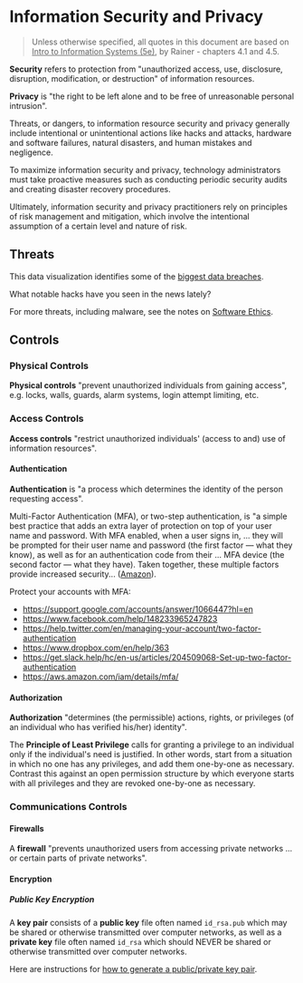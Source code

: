 # Information Security and Privacy

> Unless otherwise specified, all quotes in this document are based on <ins>Intro to Information Systems (5e)</ins>, by Rainer - chapters 4.1 and 4.5.

**Security** refers to protection from
 "unauthorized access, use, disclosure, disruption, modification, or destruction" of information resources.

**Privacy** is "the right to be left alone and to be free of unreasonable personal intrusion".

Threats, or dangers, to information resource security and privacy
 generally include intentional or unintentional actions like
  hacks and attacks,
  hardware and software failures,
  natural disasters,
  and human mistakes and negligence.

To maximize information security and privacy, technology administrators must take proactive measures such as conducting periodic security audits and creating disaster recovery procedures.

Ultimately, information security and privacy practitioners rely on principles of risk management and mitigation, which involve the intentional assumption of a certain level and nature of risk.

## Threats

This data visualization identifies some of the [biggest data breaches](http://www.informationisbeautiful.net/visualizations/worlds-biggest-data-breaches-hacks/).

What notable hacks have you seen in the news lately?

For more threats, including malware, see the notes on [Software Ethics](/notes/software/ethics.md).

## Controls

### Physical Controls

**Physical controls** "prevent unauthorized individuals from gaining access", e.g. locks, walls, guards, alarm systems, login attempt limiting, etc.

### Access Controls

**Access controls** "restrict unauthorized individuals' (access to and) use of information resources".

#### Authentication

**Authentication** is "a process which determines the identity of the person requesting access".

Multi-Factor Authentication (MFA), or two-step authentication, is
 "a simple best practice that adds an extra layer of protection on top of your user name and password. With MFA enabled, when a user signs in, ... they will be prompted for their user name and password (the first factor — what they know), as well as for an authentication code from their ... MFA device (the second factor — what they have). Taken together, these multiple factors provide increased security... ([Amazon](https://aws.amazon.com/iam/details/mfa/)).

Protect your accounts with MFA:

  + https://support.google.com/accounts/answer/1066447?hl=en
  + https://www.facebook.com/help/148233965247823
  + https://help.twitter.com/en/managing-your-account/two-factor-authentication
  + https://www.dropbox.com/en/help/363
  + https://get.slack.help/hc/en-us/articles/204509068-Set-up-two-factor-authentication
  + https://aws.amazon.com/iam/details/mfa/

#### Authorization

**Authorization** "determines (the permissible) actions, rights, or privileges (of an individual who has verified his/her) identity".

The **Principle of Least Privilege** calls for granting a privilege to an individual only if the individual's need is justified. In other words, start from a situation in which no one has any privileges, and add them one-by-one as necessary. Contrast this against an open permission structure by which everyone starts with all privileges and they are revoked one-by-one as necessary.

### Communications Controls

#### Firewalls

A **firewall** "prevents unauthorized users from accessing private networks ... or certain parts of private networks".

#### Encryption

##### Public Key Encryption

A **key pair** consists of a **public key** file often named `id_rsa.pub`
 which may be shared or otherwise transmitted over computer networks, as well as
 a **private key** file often named `id_rsa` which should NEVER be shared or otherwise transmitted over computer networks.

Here are instructions for [how to generate a public/private key pair](https://help.github.com/articles/generating-ssh-keys/).
